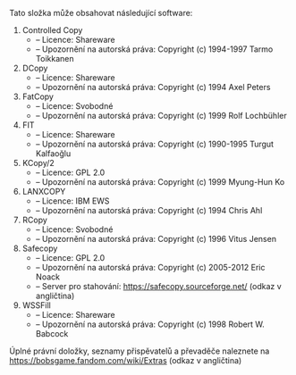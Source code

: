 ﻿Tato složka může obsahovat následující software:

1. Controlled Copy
   - – Licence: Shareware
   - – Upozornění na autorská práva: Copyright (c) 1994-1997 Tarmo Toikkanen
2. DCopy
   - – Licence: Shareware
   - – Upozornění na autorská práva: Copyright (c) 1994 Axel Peters
3. FatCopy
   - – Licence: Svobodné
   - – Upozornění na autorská práva: Copyright (c) 1999 Rolf Lochbühler
4. FIT
   - – Licence: Shareware
   - – Upozornění na autorská práva: Copyright (c) 1990-1995 Turgut Kalfaoğlu
5. KCopy/2
   - – Licence: GPL 2.0
   - – Upozornění na autorská práva: Copyright (c) 1999 Myung-Hun Ko
6. LANXCOPY
   - – Licence: IBM EWS
   - – Upozornění na autorská práva: Copyright (c) 1994 Chris Ahl
7. RCopy
   - – Licence: Svobodné
   - – Upozornění na autorská práva: Copyright (c) 1996 Vitus Jensen
8. Safecopy
   - – Licence: GPL 2.0
   - – Upozornění na autorská práva: Copyright (c) 2005-2012 Eric Noack
   - – Server pro stahování: https://safecopy.sourceforge.net/ (odkaz v angličtina)
9. WSSFill
   - – Licence: Shareware
   - – Upozornění na autorská práva: Copyright (c) 1998 Robert W. Babcock

Úplné právní doložky, seznamy přispěvatelů a převaděče naleznete na https://bobsgame.fandom.com/wiki/Extras (odkaz v angličtina)
